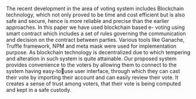 The recent development in the area of voting system includes Blockchain technology, which 
not only proved to be time and cost efficient but is also safe and secure, hence is more reliable 
and precise than the earlier approaches. In this paper we have used blockchain based e- voting 
using smart contract which includes a set of rules governing the communication and decision 
on the contract between parties. Various tools like Ganache, Truffle framework, NPM and meta
mask were used for implementation purpose. As blockchain technology is decentralized due to 
which tempering and alteration in such system is quite attainable. Our proposed system 
provides convenience to the voters by allowing them to connect to the system having easy-touse user interface,
through which they can cast their vote by importing their account and can 
easily review their vote. It creates a sense of trust among voters, that their vote is being 
computed and kept in a safe custody.
